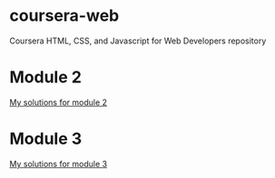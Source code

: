 # coursera-web
Coursera HTML, CSS, and Javascript for Web Developers repository

# Module 2
<a href="module2-solution/">My solutions for module 2</a>

# Module 3
<a href="module3-solution/">My solutions for module 3</a>

